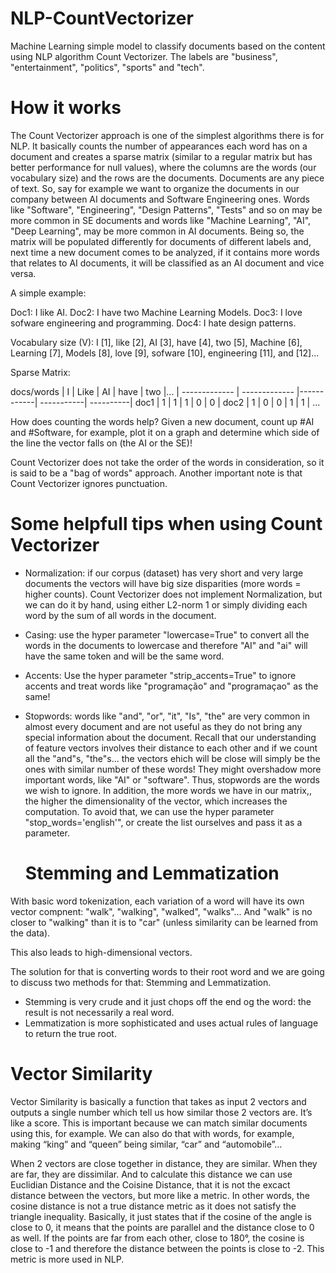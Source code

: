 # NLP-CountVectorizer
Machine Learning simple model to classify documents based on the content using NLP algorithm Count Vectorizer. The labels are "business", "entertainment", "politics", "sports" and "tech".

# How it works

The Count Vectorizer approach is one of the simplest algorithms there is for NLP. It basically counts the number of appearances each word has on a document and creates a sparse matrix (similar to a regular matrix but has better performance for null values), where the columns are the words (our vocabulary size) and the rows are the documents. Documents are any piece of text. So, say for example we want to organize the documents in our company between AI documents and Software Engineering ones. Words like "Software", "Engineering", "Design Patterns", "Tests" and so on may be more common in SE documents and words like "Machine Learning", "AI", "Deep Learning", may be more common in AI documents. Being so, the matrix will be populated differently for documents of different labels and, next time a new document comes to be analyzed, if it contains more words that relates to AI documents, it will be classified as an AI document and vice versa.

A simple example:

Doc1: I like AI. 
Doc2: I have two Machine Learning Models.
Doc3: I love sofware engineering and programming.
Doc4: I hate design patterns.

Vocabulary size (V): I [1], like [2], AI [3], have [4], two [5], Machine [6], Learning [7], Models [8], love [9], sofware [10], engineering [11], and [12]...

Sparse Matrix:

 docs/words   |       I       |      Like     |    AI      |    have    |    two    |...
              | ------------- | ------------- |------------| -----------| ----------|
 doc1         |      1        |       1       |     1      |     0      |      0    |
 doc2         |      1        |       0       |     0      |     1      |      1    | 
...

How does counting the words help? Given a new document, count up #AI and #Software, for example, plot it on a graph and determine which side of the line the vector falls on (the AI or the SE)!


Count Vectorizer does not take the order of the words in consideration, so it is said to be a "bag of words" approach. Another important note is that Count Vectorizer ignores punctuation.

# Some helpfull tips when using Count Vectorizer

- Normalization: if our corpus (dataset) has very short and very large documents the vectors will have big size disparities (more words = higher counts). Count Vectorizer does not implement Normalization, but we can do it by hand, using either L2-norm 1 or simply dividing each word by the sum of all words in the document.
- Casing: use the hyper parameter "lowercase=True" to convert all the words in the documents to lowercase and therefore "AI" and "ai" will have the same token and will be the same word.
- Accents: Use the hyper parameter "strip_accents=True" to ignore accents and treat words like "programação" and "programaçao" as the same!
- Stopwords: words like "and", "or", "it", "Is", "the" are very common in almost every document and are not useful as they do not bring any special information about the document. Recall that our understanding of feature vectors involves their distance to each other and if we count all the "and"s, "the"s... the vectors ehich will be close will simply be the ones with similar number of these words! They might overshadow more important words, like "AI" or "software". Thus, stopwords are the words we wish to ignore. In addition, the more words we have in our matrix,, the higher the dimensionality of the vector, which increases the computation. To avoid that, we can use the hyper parameter "stop_words='english'", or create the list ourselves and pass it as a parameter.

  # Stemming and Lemmatization

With basic word tokenization, each variation of a word will have its own vector compnent: "walk", "walking", "walked", "walks"... And "walk" is no closer to "walking" than it is to "car" (unless similarity can be learned from the data).

This also leads to high-dimensional vectors.

The solution for that is converting words to their root word and we are going to discuss two methods for that: Stemming and Lemmatization.

- Stemming is very crude and it just chops off the end og the word: the result is not necessarily a real word.
- Lemmatization is more sophisticated and uses actual rules of language to return the true root.


# Vector Similarity

Vector Similarity is basically a function that takes as input 2 vectors and outputs a single number which tell us how similar those 2 vectors are. It’s like a score.
This is important because we can match similar documents using this, for example. We can also do that with words, for example, making “king” and “queen” being similar, “car” and “automobile”… 

When 2 vectors are close together in distance, they are similar. When they are far, they are dissimilar. And to calculate this distance we can use Euclidian Distance and the Coisine Distance, that it is not the excact distance between the vectors, but more like a metric. In other words, the cosine distance is not a true distance metric as it does not satisfy the triangle inequality. Basically, it just states that if the cosine of the angle is close to 0, it means that the points are parallel and the distance close to 0 as well. If the points are far from each other, close to 180°, the cosine is close to -1 and therefore the distance between the points is close to -2. This metric is more used in NLP.

